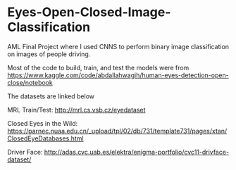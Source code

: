 # Eyes-Open-Closed-Image-Classification
AML Final Project where I used CNNS to perform binary image classification on images of people driving.

Most of the code to build, train, and test the models were from https://www.kaggle.com/code/abdallahwagih/human-eyes-detection-open-close/notebook

The datasets are linked below

MRL Train/Test: http://mrl.cs.vsb.cz/eyedataset

Closed Eyes in the Wild: https://parnec.nuaa.edu.cn/_upload/tpl/02/db/731/template731/pages/xtan/ClosedEyeDatabases.html

Driver Face: http://adas.cvc.uab.es/elektra/enigma-portfolio/cvc11-drivface-dataset/

